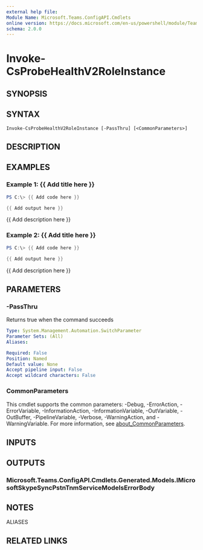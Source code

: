 ```yaml
---
external help file:
Module Name: Microsoft.Teams.ConfigAPI.Cmdlets
online version: https://docs.microsoft.com/en-us/powershell/module/Teams/invoke-csprobehealthv2roleinstance
schema: 2.0.0
---
```


# Invoke-CsProbeHealthV2RoleInstance

## SYNOPSIS


## SYNTAX

```
Invoke-CsProbeHealthV2RoleInstance [-PassThru] [<CommonParameters>]
```

## DESCRIPTION


## EXAMPLES

### Example 1: {{ Add title here }}
```powershell
PS C:\> {{ Add code here }}

{{ Add output here }}
```

{{ Add description here }}

### Example 2: {{ Add title here }}
```powershell
PS C:\> {{ Add code here }}

{{ Add output here }}
```

{{ Add description here }}

## PARAMETERS

### -PassThru
Returns true when the command succeeds

```yaml
Type: System.Management.Automation.SwitchParameter
Parameter Sets: (All)
Aliases:

Required: False
Position: Named
Default value: None
Accept pipeline input: False
Accept wildcard characters: False
```

### CommonParameters
This cmdlet supports the common parameters: -Debug, -ErrorAction, -ErrorVariable, -InformationAction, -InformationVariable, -OutVariable, -OutBuffer, -PipelineVariable, -Verbose, -WarningAction, and -WarningVariable. For more information, see [about_CommonParameters](http://go.microsoft.com/fwlink/?LinkID=113216).

## INPUTS

## OUTPUTS

### Microsoft.Teams.ConfigAPI.Cmdlets.Generated.Models.IMicrosoftSkypeSyncPstnTnmServiceModelsErrorBody

## NOTES

ALIASES

## RELATED LINKS

